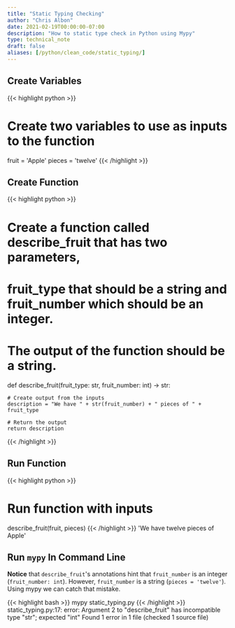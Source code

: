 ```yaml
---
title: "Static Typing Checking"
author: "Chris Albon"
date: 2021-02-19T00:00:00-07:00
description: "How to static type check in Python using Mypy"
type: technical_note
draft: false
aliases: [/python/clean_code/static_typing/]
---
```


## Create Variables
{{< highlight python >}}
# Create two variables to use as inputs to the function
fruit = 'Apple'
pieces = 'twelve'
{{< /highlight >}}

## Create Function
{{< highlight python >}}
# Create a function called describe_fruit that has two parameters,
# fruit_type that should be a string and fruit_number which should be an integer.
# The output of the function should be a string.
def describe_fruit(fruit_type: str, fruit_number: int) -> str:
    
    # Create output from the inputs
    description = "We have " + str(fruit_number) + " pieces of " + fruit_type 
    
    # Return the output
    return description
{{< /highlight >}}

## Run Function
{{< highlight python >}}
# Run function with inputs
describe_fruit(fruit, pieces)
{{< /highlight >}}
'We have twelve pieces of Apple'

## Run `mypy` In Command Line

**Notice** that `describe_fruit`'s annotations hint that `fruit_number` is an integer (`fruit_number: int`). However, `fruit_number` is a string (`pieces = 'twelve'`). Using mypy we can catch that mistake.

{{< highlight bash >}}
mypy static_typing.py
{{< /highlight >}}
static_typing.py:17: error: Argument 2 to "describe_fruit" has incompatible type "str"; expected "int"
Found 1 error in 1 file (checked 1 source file)
